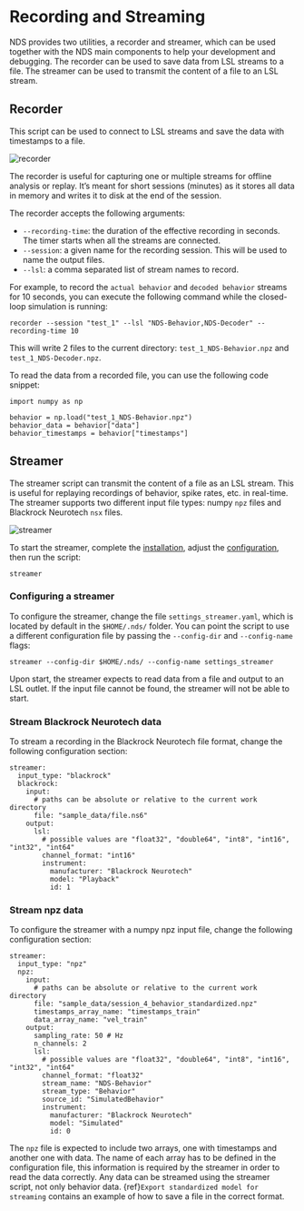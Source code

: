 # Recording and Streaming

NDS provides two utilities, a recorder and streamer, which can be used together with the NDS main components to help your development and debugging.
The recorder can be used to save data from LSL streams to a file.
The streamer can be used to transmit the content of a file to an LSL stream.

## Recorder

This script can be used to connect to LSL streams and save the data with timestamps to a file.

![recorder](images/recorder.png)

The recorder is useful for capturing one or multiple streams for offline analysis or replay. It’s meant for short sessions (minutes) as it stores all data in memory and writes it to disk at the end of the session.

The recorder accepts the following arguments:

- `--recording-time`: the duration of the effective recording in seconds. The timer starts when all the streams are connected.
- `--session`: a given name for the recording session. This will be used to name the output files.
- `--lsl`: a comma separated list of stream names to record.

For example, to record the `actual behavior` and `decoded behavior` streams for 10 seconds, you can execute the following command while the closed-loop simulation is running:

```
recorder --session "test_1" --lsl "NDS-Behavior,NDS-Decoder" --recording-time 10
```

This will write 2 files to the current directory: `test_1_NDS-Behavior.npz` and `test_1_NDS-Decoder.npz`.

To read the data from a recorded file, you can use the following code snippet:

```
import numpy as np

behavior = np.load("test_1_NDS-Behavior.npz")
behavior_data = behavior["data"]
behavior_timestamps = behavior["timestamps"]
```

## Streamer

The streamer script can transmit the content of a file as an LSL stream. This is useful for replaying recordings of behavior, spike rates, etc. in real-time.
The streamer supports two different input file types: numpy `npz` files and Blackrock Neurotech `nsx` files.

![streamer](images/streamer.png)

To start the streamer, complete the [installation](installation.md), adjust the [configuration](#configuring-a-streamer), then run the script:

```
streamer
```

### Configuring a streamer

To configure the streamer, change the file `settings_streamer.yaml`, which is located by default in the `$HOME/.nds/` folder. You can point the script to use a different configuration file by passing the `--config-dir` and `--config-name` flags:

```
streamer --config-dir $HOME/.nds/ --config-name settings_streamer
```

Upon start, the streamer expects to read data from a file and output to an LSL outlet. If the input file cannot be found, the streamer will not be able to start.

### Stream Blackrock Neurotech data

To stream a recording in the Blackrock Neurotech file format, change the following configuration section:

```
streamer:
  input_type: "blackrock"
  blackrock:
    input:
      # paths can be absolute or relative to the current work directory
      file: "sample_data/file.ns6"
    output:
      lsl:
        # possible values are "float32", "double64", "int8", "int16", "int32", "int64"
        channel_format: "int16"
        instrument:
          manufacturer: "Blackrock Neurotech"
          model: "Playback"
          id: 1
```

### Stream npz data

To configure the streamer with a numpy npz input file, change the following configuration section:

```
streamer:
  input_type: "npz"
  npz:
    input:
      # paths can be absolute or relative to the current work directory
      file: "sample_data/session_4_behavior_standardized.npz"
      timestamps_array_name: "timestamps_train"
      data_array_name: "vel_train"
    output:
      sampling_rate: 50 # Hz
      n_channels: 2
      lsl:
        # possible values are "float32", "double64", "int8", "int16", "int32", "int64"
        channel_format: "float32"
        stream_name: "NDS-Behavior"
        stream_type: "Behavior"
        source_id: "SimulatedBehavior"
        instrument:
          manufacturer: "Blackrock Neurotech"
          model: "Simulated"
          id: 0
```

The `npz` file is expected to include two arrays, one with timestamps and another one with data. The name of each array has to be defined in the configuration file, this information is required by the streamer in order to read the data correctly. Any data can be streamed using the streamer script, not only behavior data. {ref}`Export standardized model for streaming` contains an example of how to save a file in the correct format.
